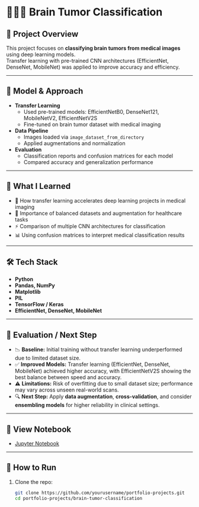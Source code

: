 # 🧠🩻🔬 Brain Tumor Classification

## 📂 Project Overview
This project focuses on **classifying brain tumors from medical images** using deep learning models.  
Transfer learning with pre-trained CNN architectures (EfficientNet, DenseNet, MobileNet) was applied to improve accuracy and efficiency.

---

## 🤖 Model & Approach
- **Transfer Learning**
  - Used pre-trained models: EfficientNetB0, DenseNet121, MobileNetV2, EfficientNetV2S
  - Fine-tuned on brain tumor dataset with medical imaging
- **Data Pipeline**
  - Images loaded via `image_dataset_from_directory`
  - Applied augmentations and normalization
- **Evaluation**
  - Classification reports and confusion matrices for each model
  - Compared accuracy and generalization performance

---

## 🎯 What I Learned
- 🧠 How transfer learning accelerates deep learning projects in medical imaging  
- 🔎 Importance of balanced datasets and augmentation for healthcare tasks  
- ⚡ Comparison of multiple CNN architectures for classification  
- 📊 Using confusion matrices to interpret medical classification results  

---

## 🛠 Tech Stack
- **Python**
- **Pandas, NumPy**
- **Matplotlib**
- **PIL**
- **TensorFlow / Keras**
- **EfficientNet, DenseNet, MobileNet**

---

## 📌 Evaluation / Next Step
- 📉 **Baseline:** Initial training without transfer learning underperformed due to limited dataset size.  
- ✅ **Improved Models:** Transfer learning (EfficientNet, DenseNet, MobileNet) achieved higher accuracy, with EfficientNetV2S showing the best balance between speed and accuracy.  
- ⚠️ **Limitations:** Risk of overfitting due to small dataset size; performance may vary across unseen real-world scans.  
- 🔍 **Next Step:** Apply **data augmentation**, **cross-validation**, and consider **ensembling models** for higher reliability in clinical settings.  

---

## 🔗 View Notebook
- [Jupyter Notebook](notebook.ipynb)

---

## 🚀 How to Run
1. Clone the repo:  
   ```bash
   git clone https://github.com/yourusername/portfolio-projects.git
   cd portfolio-projects/brain-tumor-classification

